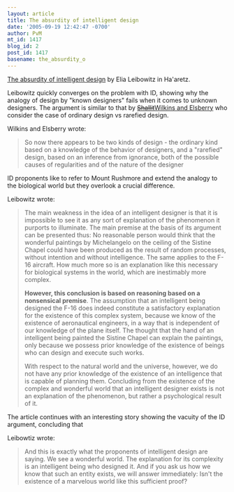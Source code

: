 ```yaml
---
layout: article
title: The absurdity of intelligent design
date: '2005-09-19 12:42:47 -0700'
author: PvM
mt_id: 1417
blog_id: 2
post_id: 1417
basename: the_absurdity_o
---
```

[The absurdity of intelligent design](http://www.haaretz.com/hasen/spages/626277.html) by Elia Leibowitz in Ha'aretz.

Leibowitz quickly converges on the problem with ID, showing why the analogy of design by "known designers" fails when it comes to unknown designers. The argument is similar to that by [~~Shallit~~Wilkins and Elsberry](http://www.talkdesign.org/faqs/theftovertoil/theftovertoil.html) who consider the case of ordinary design vs rarefied design. 

Wilkins and Elsberry wrote:

> So now there appears to be two kinds of design - the ordinary kind based on a knowledge of the behavior of designers, and a "rarefied" design, based on an inference from ignorance, both of the possible causes of regularities and of the nature of the designer

ID proponents like to refer to Mount Rushmore and extend the analogy to the biological world but they overlook a crucial difference.

Leibowitz wrote:

> The main weakness in the idea of an intelligent designer is that it is impossible to see it as any sort of explanation of the phenomenon it purports to illuminate. The main premise at the basis of its argument can be presented thus: No reasonable person would think that the wonderful paintings by Michelangelo on the ceiling of the Sistine Chapel could have been produced as the result of random processes, without intention and without intelligence. The same applies to the F-16 aircraft. How much more so is an explanation like this necessary for biological systems in the world, which are inestimably more complex.
> 
> **However, this conclusion is based on reasoning based on a nonsensical premise**. The assumption that an intelligent being designed the F-16 does indeed constitute a satisfactory explanation for the existence of this complex system, because we know of the existence of aeronautical engineers, in a way that is independent of our knowledge of the plane itself. The thought that the hand of an intelligent being painted the Sistine Chapel can explain the paintings, only because we possess prior knowledge of the existence of beings who can design and execute such works.
> 
> With respect to the natural world and the universe, however, we do not have any prior knowledge of the existence of an intelligence that is capable of planning them. Concluding from the existence of the complex and wonderful world that an intelligent designer exists is not an explanation of the phenomenon, but rather a psychological result of it.

The article continues with an interesting story showing the vacuity of the ID argument, concluding that

Leibowtiz wrote:

> And this is exactly what the proponents of intelligent design are saying. We see a wonderful world. The explanation for its complexity is an intelligent being who designed it. And if you ask us how we know that such an entity exists, we will answer immediately: Isn't the existence of a marvelous world like this sufficient proof?
